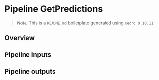 # Pipeline GetPredictions

> *Note:* This is a `README.md` boilerplate generated using `Kedro 0.18.11`.

## Overview

<!---
Please describe your modular pipeline here.
-->

## Pipeline inputs

<!---
The list of pipeline inputs.
-->

## Pipeline outputs

<!---
The list of pipeline outputs.
-->
